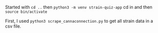 Started with `cd ..` then `python3 -m venv strain-quiz-app`
cd in and then `source bin/activate`

First, I used `python3 scrape_cannaconnection.py` to get all strain data in a csv file.
